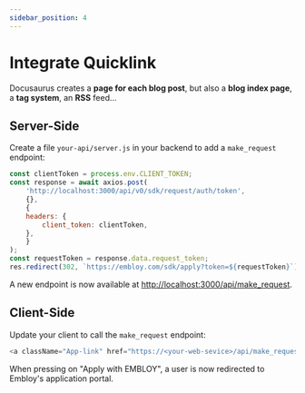 ```yaml
---
sidebar_position: 4
---
```


# Integrate Quicklink

Docusaurus creates a **page for each blog post**, but also a **blog index page**, a **tag system**, an **RSS** feed...

## Server-Side

Create a file `your-api/server.js` in your backend to add a `make_request` endpoint:

```JavaScript title="your-api/server.js"
const clientToken = process.env.CLIENT_TOKEN;
const response = await axios.post(
    'http://localhost:3000/api/v0/sdk/request/auth/token',
    {},
    {
    headers: {
        client_token: clientToken,
    },
    }
);
const requestToken = response.data.request_token;
res.redirect(302, `https://embloy.com/sdk/apply?token=${requestToken}`);
```

A new endpoint is now available at [http://localhost:3000/api/make_request](http://localhost:3000/api/make_request).

## Client-Side

Update your client to call the `make_request` endpoint:

```JavaScript title="your-api/server.js"
<a className="App-link" href="https://<your-web-sevice>/api/make_request">Apply with EMBLOY</a>
```

When pressing on "Apply with EMBLOY", a user is now redirected to Embloy's application portal.
